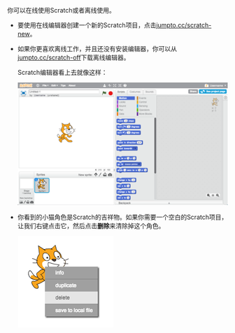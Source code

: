 你可以在线使用Scratch或者离线使用。

+ 要使用在线编辑器创建一个新的Scratch项目，点击<a href="http://jumpto.cc/scratch-new" target="_blank">jumpto.cc/scratch-new</a>。

+ 如果你更喜欢离线工作，并且还没有安装编辑器，你可以从<a href="http://jumpto.cc/scratch-off" target="_blank">jumpto.cc/scratch-off</a>下载离线编辑器。
    
    Scratch编辑器看上去就像这样：
    
    ![截屏](images/scratch-editor.png)

+ 你看到的小猫角色是Scratch的吉祥物。如果你需要一个空白的Scratch项目，让我们右键点击它，然后点击**删除**来清除掉这个角色。
    
    ![截屏](images/delete.png)